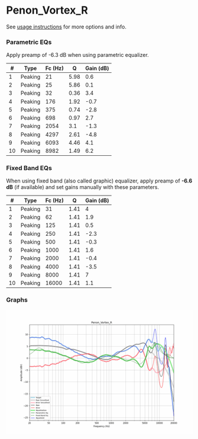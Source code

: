 # Penon_Vortex_R
See [usage instructions](https://github.com/jaakkopasanen/AutoEq#usage) for more options and info.

### Parametric EQs
Apply preamp of -6.3 dB when using parametric equalizer.

|   # | Type    |   Fc (Hz) |    Q |   Gain (dB) |
|-----|---------|-----------|------|-------------|
|   1 | Peaking |        21 | 5.98 |         0.6 |
|   2 | Peaking |        25 | 5.86 |         0.1 |
|   3 | Peaking |        32 | 0.36 |         3.4 |
|   4 | Peaking |       176 | 1.92 |        -0.7 |
|   5 | Peaking |       375 | 0.74 |        -2.8 |
|   6 | Peaking |       698 | 0.97 |         2.7 |
|   7 | Peaking |      2054 | 3.1  |        -1.3 |
|   8 | Peaking |      4297 | 2.61 |        -4.8 |
|   9 | Peaking |      6093 | 4.46 |         4.1 |
|  10 | Peaking |      8982 | 1.49 |         6.2 |

### Fixed Band EQs
When using fixed band (also called graphic) equalizer, apply preamp of **-6.6 dB** (if available) and set gains manually with these parameters.

|   # | Type    |   Fc (Hz) |    Q |   Gain (dB) |
|-----|---------|-----------|------|-------------|
|   1 | Peaking |        31 | 1.41 |         4   |
|   2 | Peaking |        62 | 1.41 |         1.9 |
|   3 | Peaking |       125 | 1.41 |         0.5 |
|   4 | Peaking |       250 | 1.41 |        -2.3 |
|   5 | Peaking |       500 | 1.41 |        -0.3 |
|   6 | Peaking |      1000 | 1.41 |         1.6 |
|   7 | Peaking |      2000 | 1.41 |        -0.4 |
|   8 | Peaking |      4000 | 1.41 |        -3.5 |
|   9 | Peaking |      8000 | 1.41 |         7   |
|  10 | Peaking |     16000 | 1.41 |         1.1 |

### Graphs
![](./Penon_Vortex_R.png)

